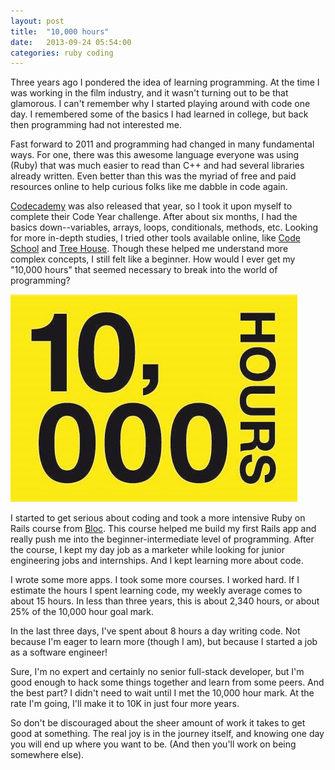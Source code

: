 ```yaml
---
layout: post
title:  "10,000 hours"
date:   2013-09-24 05:54:00
categories: ruby coding
---
```

Three years ago I pondered the idea of learning programming. At the time I was working in the film industry, and it wasn't turning out to be that glamorous. I can't remember why I started playing around with code one day. I remembered some of the basics I had learned in college, but back then programming had not interested me.

Fast forward to 2011 and programming had changed in many fundamental ways. For one, there was this awesome language everyone was using (Ruby) that was much easier to read than C++ and had several libraries already written. Even better than this was the myriad of free and paid resources online to help curious folks like me dabble in code again.

[Codecademy][codecademy] was also released that year, so I took it upon myself to complete their Code Year challenge. After about six months, I had the basics down--variables, arrays, loops, conditionals, methods, etc. Looking for more in-depth studies, I tried other tools available online, like [Code School][code-school] and [Tree House][tree-house]. Though these helped me understand more complex concepts, I still felt like a beginner. How would I ever get my "10,000 hours" that seemed necessary to break into the world of programming?

![10,000 hours][10_000]

I started to get serious about coding and took a more intensive Ruby on Rails course from [Bloc][bloc]. This course helped me build my first Rails app and really push me into the beginner-intermediate level of programming. After the course, I kept my day job as a marketer while looking for junior engineering jobs and internships. And I kept learning more about code.

I wrote some more apps. I took some more courses. I worked hard. If I estimate the hours I spent learning code, my weekly average comes to about 15 hours. In less than three years, this is about 2,340 hours, or about 25% of the 10,000 hour goal mark.

In the last three days, I've spent about 8 hours a day writing code. Not because I'm eager to learn more (though I am), but because I started a job as a software engineer!

Sure, I'm no expert and certainly no senior full-stack developer, but I'm good enough to hack some things together and learn from some peers. And the best part? I didn't need to wait until I met the 10,000 hour mark. At the rate I'm going, I'll make it to 10K in just four more years.

So don't be discouraged about the sheer amount of work it takes to get good at something. The real joy is in the journey itself, and knowing one day you will end up where you want to be. (And then you'll work on being somewhere else).

[codecademy]: http://www.codecademy.com/
[code-school]: http://www.codeschool.com/
[tree-house]: http://teamtreehouse.com/
[bloc]: http://bloc.io/
[10_000]: /images/10000.jpg

